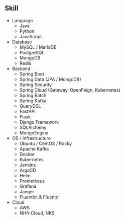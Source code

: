 ## Skill
- Language
  - Java
  - Python
  - JavaScript
- Database
  - MySQL / MariaDB
  - PostgreSQL
  - MongoDB
  - Redis
- Backend
  - Spring Boot
  - Spring Data (JPA / MongoDB)
  - Spring Security
  - Spring Cloud (Gateway, OpenFeign, Kubernetes)
  - Spring Batch
  - Spring Kafka
  - QueryDSL
  - FastAPI
  - Flask
  - Django Framework
  - SQLAlchemy
  - MongoEngine
- OS / Infrastructure
  - Ubuntu / CentOS / Rocky
  - Apache Kafka
  - Docker
  - Kubernetes
  - Jenkins
  - ArgoCD
  - Helm
  - Prometheus
  - Grafana
  - Jaeger
  - Fluentbit & Fluentd
- Cloud
  - AWS
  - NHN Cloud, NKS
